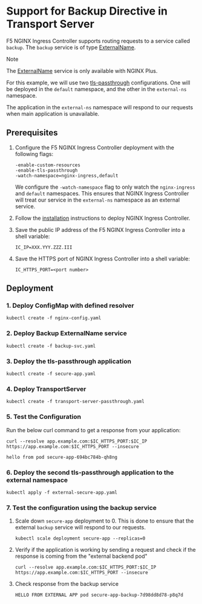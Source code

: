 # Support for Backup Directive in Transport Server

F5 NGINX Ingress Controller supports routing requests to a service called `backup`.
The `backup` service is of type
[ExternalName](https://kubernetes.io/docs/concepts/services-networking/service/#externalname).

> [!NOTE]
> The [ExternalName](https://kubernetes.io/docs/concepts/services-networking/service/#externalname) service is only available with NGINX Plus.

For this example, we will use two [tls-passthrough](/examples/custom-resources/tls-passthrough) configurations.
One will be deployed in the `default` namespace, and the other in the `external-ns` namespace.

The application in the `external-ns` namespace will respond to our requests when main application is unavailable.

## Prerequisites

1. Configure the F5 NGINX Ingress Controller deployment with the following flags:

   ```shell
   -enable-custom-resources
   -enable-tls-passthrough
   -watch-namespace=nginx-ingress,default
   ```

   We configure the `-watch-namespace` flag to only watch the `nginx-ingress` and `default` namespaces.
   This ensures that NGINX Ingress Controller will treat our service in the `external-ns` namespace
   as an external service.

2. Follow the [installation](https://docs.nginx.com/nginx-ingress-controller/installation/installation-with-manifests/)
   instructions to deploy NGINX Ingress Controller.

3. Save the public IP address of the F5 NGINX Ingress Controller into a shell variable:

    ```shell
    IC_IP=XXX.YYY.ZZZ.III
    ```

4. Save the HTTPS port of NGINX Ingress Controller into a shell variable:

    ```shell
    IC_HTTPS_PORT=<port number>
    ```

## Deployment

### 1. Deploy ConfigMap with defined resolver

   ```shell
   kubectl create -f nginx-config.yaml
   ```

### 2. Deploy Backup ExternalName service

   ```shell
   kubectl create -f backup-svc.yaml
   ```

### 3. Deploy the tls-passthrough application

   ```shell
   kubectl create -f secure-app.yaml
   ```

### 4. Deploy TransportServer

   ```shell
   kubectl create -f transport-server-passthrough.yaml
   ```

### 5. Test the Configuration

   Run the below curl command to get a response from your application:

   ```shell
   curl --resolve app.example.com:$IC_HTTPS_PORT:$IC_IP https://app.example.com:$IC_HTTPS_PORT --insecure
   ```

   ```shell
   hello from pod secure-app-694bc784b-qh8ng
   ```

### 6. Deploy the second tls-passthrough application to the external namespace

   ```shell
   kubectl apply -f external-secure-app.yaml
   ```

### 7. Test the configuration using the backup service

1. Scale down `secure-app` deployment to 0.
   This is done to ensure that the external `backup` service will respond to our requests.

    ```shell
    kubectl scale deployment secure-app --replicas=0
    ```

2. Verify if the application is working by sending a request and check if the response is coming from the "external
   backend pod"

    ```shell
    curl --resolve app.example.com:$IC_HTTPS_PORT:$IC_IP https://app.example.com:$IC_HTTPS_PORT --insecure
    ```

3. Check response from the backup service

    ```shell
    HELLO FROM EXTERNAL APP pod secure-app-backup-7d98dd8d78-p8q7d
    ```

